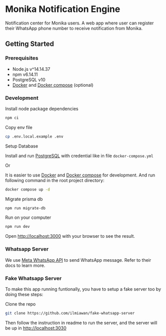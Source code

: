 # Monika Notification Engine

Notification center for Monika users. A web app where user can register their WhatsApp phone number to receive notification from Monika.

## Getting Started

### Prerequisites

- Node.js v^14.14.37
- npm v6.14.11
- PostgreSQL v10
- [Docker](https://www.docker.com/) and [Docker compose](https://docs.docker.com/compose/) (optional)

### Development

Install node package dependencies

```bash
npm ci
```

Copy env file

```bash
cp .env.local.example .env
```

Setup Database

Install and run [PostgreSQL](https://www.postgresql.org/) with credential like in file `docker-compose.yml`

Or

It is easier to use [Docker](https://www.docker.com/) and [Docker compose](https://docs.docker.com/compose/) for development. And run following command in the root project directory:

```bash
docker compose up -d
```

Migrate prisma db

```bash
npm run migrate-db
```

Run on your computer

```bash
npm run dev
```

Open [http://localhost:3000](http://localhost:3000) with your browser to see the result.

### Whatsapp Server

We use [Meta WhatsApp API](https://developers.facebook.com/docs/whatsapp/) to send WhatsApp message. Refer to their docs to learn more.

### Fake Whatsapp Server

To make this app running funtionally, you have to setup a fake server too by doing these steps:

Clone the repo

```bash
git clone https://github.com/ilmiawan/fake-whatsapp-server
```

Then follow the instruction in readme to run the server, and the server will be up in [http://localhost:3030](http://localhost:3030)
